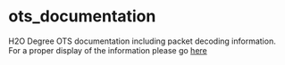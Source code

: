 # ots_documentation
H2O Degree OTS documentation including packet decoding information. For a proper display of the information please go [here](https://h2o-degree.github.io/ots_documentation)
